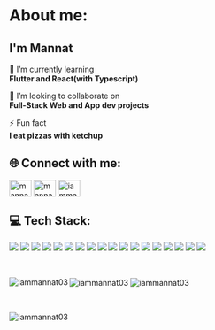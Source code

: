<h1 align="left">About me:</h1>
<h2 align="left">I'm Mannat</h2>


🌱 I’m currently learning<br> **Flutter and React(with Typescript)**

👯 I’m looking to collaborate on<br>  **Full-Stack Web and App dev projects**

⚡ Fun fact<br>  **I eat pizzas with ketchup**

<h2 align="left">🌐 Connect with me:</h2>
<p align="left">
<a href="https://twitter.com/mannatjaiswal03" target="blank"><img align="center" src="https://raw.githubusercontent.com/rahuldkjain/github-profile-readme-generator/master/src/images/icons/Social/twitter.svg" alt="mannatjaiswal03" height="30" width="40" /></a>
<a href="https://linkedin.com/in/mannatjaiswal0302" target="blank"><img align="center" src="https://raw.githubusercontent.com/rahuldkjain/github-profile-readme-generator/master/src/images/icons/Social/linked-in-alt.svg" alt="mannatjaiswal0302" height="30" width="40" /></a>
<a href="https://instagram.com/iammannat03" target="blank"><img align="center" src="https://raw.githubusercontent.com/rahuldkjain/github-profile-readme-generator/master/src/images/icons/Social/instagram.svg" alt="iammannat03" height="30" width="40" /></a>
</p>

<h2 align="left">💻 Tech Stack:</h2>
<p align="left">
  <img src="https://img.shields.io/badge/HTML-239120?style=for-the-badge&logo=html5&logoColor=white">
  <img src="https://img.shields.io/badge/CSS-239120?&style=for-the-badge&logo=css3&logoColor=white">
  <img src="https://img.shields.io/badge/Bootstrap-563D7C?style=for-the-badge&logo=bootstrap&logoColor=white">
  <img src="https://img.shields.io/badge/React-20232A?style=for-the-badge&logo=react&logoColor=61DAFB">
  <img src="https://img.shields.io/badge/TypeScript-007ACC?style=for-the-badge&logo=typescript&logoColor=white">
  <img src="https://img.shields.io/badge/JavaScript-F7DF1E?style=for-the-badge&logo=javascript&logoColor=black">
  <img src="https://img.shields.io/badge/Node.js-43853D?style=for-the-badge&logo=node.js&logoColor=white">
  <img src="https://img.shields.io/badge/Express.js-404D59?style=for-the-badge">
  <img src="https://img.shields.io/badge/MySQL-005C84?style=for-the-badge&logo=mysql&logoColor=white">
  <img src="https://img.shields.io/badge/MongoDB-4EA94B?style=for-the-badge&logo=mongodb&logoColor=white">
  <img src="https://img.shields.io/badge/Java-ED8B00?style=for-the-badge&logo=openjdk&logoColor=white">
  <img src="https://img.shields.io/badge/C-00599C?style=for-the-badge&logo=c&logoColor=white">
  <img src="https://img.shields.io/badge/Python-3776AB?style=for-the-badge&logo=python&logoColor=white">
  <img src="https://img.shields.io/badge/Dart-0175C2?style=for-the-badge&logo=dart&logoColor=white">
  <img src="https://img.shields.io/badge/Flutter-02569B?style=for-the-badge&logo=flutter&logoColor=white">
  <img src="https://img.shields.io/badge/Figma-F24E1E?style=for-the-badge&logo=figma&logoColor=white">
  <img src="https://img.shields.io/badge/GIT-E44C30?style=for-the-badge&logo=git&logoColor=white">
  <img src="https://img.shields.io/badge/Notion-000000?style=for-the-badge&logo=notion&logoColor=white">
</p>

<br>

<p align="left">
  <img align="left" src="https://github-readme-stats.vercel.app/api/top-langs?username=iammannat03&show_icons=true&locale=en&layout=compact" alt="iammannat03" />
  <img align="center" src="https://github-readme-stats.vercel.app/api?username=iammannat03&show_icons=true&locale=en" alt="iammannat03" />
  <img align="center" src="https://github-readme-streak-stats.herokuapp.com/?user=iammannat03&" alt="iammannat03" />
</p>
<br>

<p align="left"> <img src="https://komarev.com/ghpvc/?username=iammannat03&label=Profile%20views&color=0e75b6&style=flat" alt="iammannat03" /> </p>
